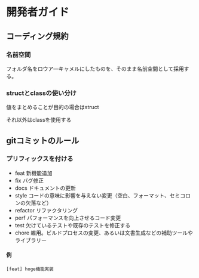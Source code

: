 # 開発者ガイド
## コーディング規約
### 名前空間
フォルダ名をロウア―キャメルにしたものを、そのまま名前空間として採用する。
### structとclassの使い分け
値をまとめることが目的の場合はstruct

それ以外はclassを使用する

## gitコミットのルール
### プリフィックスを付ける

- feat 新機能追加
- fix バグ修正
- docs ドキュメントの更新
- style コードの意味に影響を与えない変更（空白、フォーマット、セミコロンの欠落など）
- refactor リファクタリング
- perf パフォーマンスを向上させるコード変更
- test 欠けているテストや既存のテストを修正する
- chore 雑用。ビルドプロセスの変更、あるいは文書生成などの補助ツールやライブラリー

#### 例

```
[feat] hoge機能実装
```
